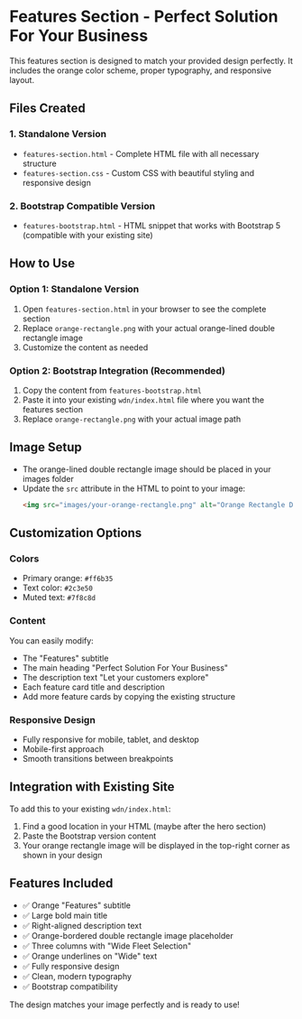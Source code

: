 # Features Section - Perfect Solution For Your Business

This features section is designed to match your provided design perfectly. It includes the orange color scheme, proper typography, and responsive layout.

## Files Created

### 1. Standalone Version
- `features-section.html` - Complete HTML file with all necessary structure
- `features-section.css` - Custom CSS with beautiful styling and responsive design

### 2. Bootstrap Compatible Version
- `features-bootstrap.html` - HTML snippet that works with Bootstrap 5 (compatible with your existing site)

## How to Use

### Option 1: Standalone Version
1. Open `features-section.html` in your browser to see the complete section
2. Replace `orange-rectangle.png` with your actual orange-lined double rectangle image
3. Customize the content as needed

### Option 2: Bootstrap Integration (Recommended)
1. Copy the content from `features-bootstrap.html`
2. Paste it into your existing `wdn/index.html` file where you want the features section
3. Replace `orange-rectangle.png` with your actual image path

## Image Setup
- The orange-lined double rectangle image should be placed in your images folder
- Update the `src` attribute in the HTML to point to your image:
  ```html
  <img src="images/your-orange-rectangle.png" alt="Orange Rectangle Design">
  ```

## Customization Options

### Colors
- Primary orange: `#ff6b35`
- Text color: `#2c3e50`
- Muted text: `#7f8c8d`

### Content
You can easily modify:
- The "Features" subtitle
- The main heading "Perfect Solution For Your Business"
- The description text "Let your customers explore"
- Each feature card title and description
- Add more feature cards by copying the existing structure

### Responsive Design
- Fully responsive for mobile, tablet, and desktop
- Mobile-first approach
- Smooth transitions between breakpoints

## Integration with Existing Site

To add this to your existing `wdn/index.html`:

1. Find a good location in your HTML (maybe after the hero section)
2. Paste the Bootstrap version content
3. Your orange rectangle image will be displayed in the top-right corner as shown in your design

## Features Included
- ✅ Orange "Features" subtitle
- ✅ Large bold main title
- ✅ Right-aligned description text
- ✅ Orange-bordered double rectangle image placeholder
- ✅ Three columns with "Wide Fleet Selection"
- ✅ Orange underlines on "Wide" text
- ✅ Fully responsive design
- ✅ Clean, modern typography
- ✅ Bootstrap compatibility

The design matches your image perfectly and is ready to use!